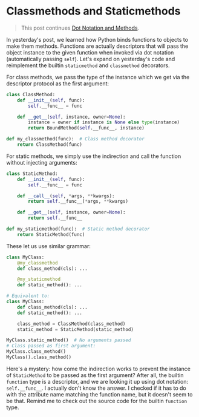 # Classmethods and Staticmethods
> This post continues [Dot Notation and Methods](/tips/038-dot-notation-methods.md).

In yesterday's post, we learned how Python binds functions to objects to make them methods. Functions are actually descriptors that will pass the object instance to the given function when invoked via dot notation (automatically passing `self`). Let's expand on yesterday's code and reimplement the builtin `staticmethod` and `classmethod` decorators.

For class methods, we pass the type of the instance which we get via the descriptor protocol as the first argument:
```python
class ClassMethod:
    def __init__(self, func):
        self.__func__ = func

    def __get__(self, instance, owner=None):
        instance = owner if instance is None else type(instance)
        return BoundMethod(self.__func__, instance)

def my_classmethod(func):  # Class method decorator
    return ClassMethod(func)
```

For static methods, we simply use the indirection and call the function without injecting arguments:
```python
class StaticMethod:
    def __init__(self, func):
        self.__func__ = func

    def __call__(self, *args, **kwargs):
        return self.__func__(*args, **kwargs)

    def __get__(self, instance, owner=None):
        return self.__func__

def my_staticmethod(func):  # Static method decorator
    return StaticMethod(func)
```

These let us use similar grammar:
```python
class MyClass:
    @my_classmethod
    def class_method(cls): ...

    @my_staticmethod
    def static_method(): ...

# Equivalent to:
class MyClass:
    def class_method(cls): ...
    def static_method(): ...

    class_method = ClassMethod(class_method)
    static_method = StaticMethod(static_method)

MyClass.static_method()  # No arguments passed
# Class passed as first argument:
MyClass.class_method()
MyClass().class_method()
```

Here's a mystery: how come the indirection works to prevent the instance of `StaticMethod` to be passed as the first argument? After all, the builtin `function` type is a descriptor, and we are looking it up using dot notation: `self.__func__`. I actually don't know the answer. I checked if it has to do with the attribute name matching the function name, but it doesn't seem to be that. Remind me to check out the source code for the builtin `function` type.
